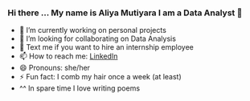 ### Hi there ... My name is Aliya Mutiyara I am a Data Analyst 👋



- 🔭 I’m currently working on personal projects
- 👯 I’m looking for collaborating on Data Analysis
- 💬 Text me if you want to hire an internship employee
- 📫 How to reach me: [LinkedIn](http://linkedin.com/in/aliyamu)
- 😄 Pronouns: she/her
- ⚡ Fun fact: I comb my hair once a week (at least)
- ^^ In spare time I love writing poems

